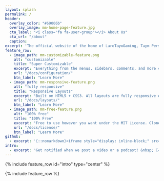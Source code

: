 ```yaml
---
layout: splash
permalink: /
header:
  overlay_color: "#69006b"
  overlay_image: mm-home-page-feature.jpg
  cta_label: "<i class='fa fa-user-group'></i> About Us"
  cta_url: "/about"
  caption:
excerpt: 'The official website of the home of LaroTayoGaming, Taym Pers! and The Fellow Gamer Podcast.<br />'
feature_row:
  - image_path: mm-customizable-feature.png
    alt: "customizable"
    title: "Super Customizable"
    excerpt: "Everything from the menus, sidebars, comments, and more can be configured or set with YAML Front Matter."
    url: "/docs/configuration/"
    btn_label: "Learn More"
  - image_path: mm-responsive-feature.png
    alt: "fully responsive"
    title: "Responsive Layouts"
    excerpt: "Built on HTML5 + CSS3. All layouts are fully responsive with helpers to augment your content."
    url: "/docs/layouts/"
    btn_label: "Learn More"
  - image_path: mm-free-feature.png
    alt: "100% free"
    title: "100% Free"
    excerpt: "Free to use however you want under the MIT License. Clone it, fork it, customize it, whatever!"
    url: "/docs/license/"
    btn_label: "Learn More"
github:
  - excerpt: '{::nomarkdown}<iframe style="display: inline-block;" src="https://ghbtns.com/github-btn.html?user=mmistakes&repo=minimal-mistakes&type=star&count=true&size=large" frameborder="0" scrolling="0" width="160px" height="30px"></iframe> <iframe style="display: inline-block;" src="https://ghbtns.com/github-btn.html?user=mmistakes&repo=minimal-mistakes&type=fork&count=true&size=large" frameborder="0" scrolling="0" width="158px" height="30px"></iframe>{:/nomarkdown}'
intro:
  - excerpt: 'Get notified when we post a video or a podcast! &nbsp; [<i class="fa-brands fa-twitter"></i> @LTGNetwork](https://twitter.com/LTGNetwork){: .btn .btn--twitter}'
---
```


{% include feature_row id="intro" type="center" %}

{% include feature_row %}
